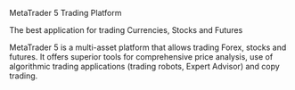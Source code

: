 MetaTrader 5 Trading Platform

The best application for trading Currencies, Stocks and Futures

MetaTrader 5 is a multi-asset platform that allows trading Forex, stocks and futures. It offers superior tools for comprehensive price analysis, use of algorithmic trading applications (trading robots, Expert Advisor) and copy trading. 